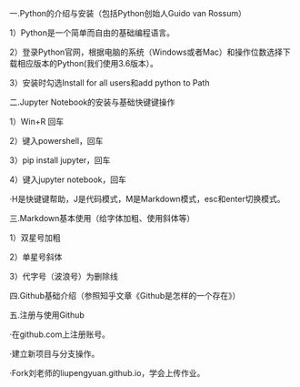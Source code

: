 
一.Python的介绍与安装（包括Python创始人Guido van Rossum）

1）Python是一个简单而自由的基础编程语言。

2）登录Python官网，根据电脑的系统（Windows或者Mac）和操作位数选择下载相应版本的Python(我们使用3.6版本）。

3）安装时勾选Install for all users和add python to Path

二.Jupyter Notebook的安装与基础快键键操作

1）Win+R 回车

2）键入powershell，回车

3）pip install jupyter，回车

4）键入jupyter notebook，回车

·H是快键键帮助，J是代码模式，M是Markdown模式，esc和enter切换模式。

三.Markdown基本使用（给字体加粗、使用斜体等）

1）双星号加粗

2）单星号斜体

3）代字号（波浪号）为删除线

四.Github基础介绍（参照知乎文章《Github是怎样的一个存在》）

五.注册与使用Github

·在github.com上注册账号。

·建立新项目与分支操作。

·Fork刘老师的liupengyuan.github.io，学会上传作业。
